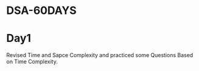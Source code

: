 # DSA-60DAYS
# Day1
Revised Time and Sapce Complexity and practiced some Questions Based on Time Complexity.
